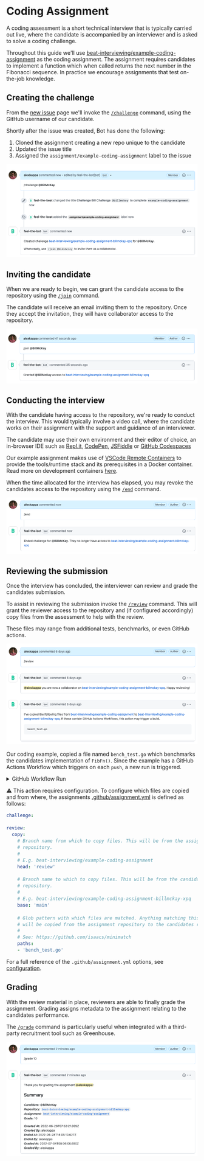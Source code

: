 # Coding Assignment

A coding assessment is a short technical interview that is typically carried out
live, where the candidate is accompanied by an interviewer and is asked to solve 
a coding challenge.

Throughout this guide we'll use
[beat-interviewing/example-coding-assignment](https://github.com/beat-interviewing/example-coding-assignment)
as the coding assignment. The assignment requires candidates to implement a 
function which when called returns the next number in the Fibonacci sequence. In 
practice we encourage assignments that test on-the-job knowledge.

## Creating the challenge

From the [new
issue](https://github.com/beat-interviewing/example-coding-assignment/issues/new)
page we'll invoke the [`/challenge`](../challenge.md) command, using the GitHub
username of our candidate.

Shortly after the issue was created, Bot has done the following:

1. Cloned the assignment creating a new repo unique to the candidate
2. Updated the issue title
3. Assigned the `assignment/example-coding-assignment` label to the issue

![/challenge @BillMcKay](coding-assignment/challenge.png)

## Inviting the candidate

When we are ready to begin, we can grant the candidate access to the repository
using the [`/join`](../join.md) command.

The candidate will receive an email inviting them to the repository. Once they
accept the invitation, they will have collaborator access to the repository.

![/join @BillMcKay](coding-assignment/join.png)

## Conducting the interview

With the candidate having access to the repository, we're ready to conduct the
interview. This would typically involve a video call, where the candidate works
on their assignment with the support and guidance of an interviewer.

The candidate may use their own environment and their editor of choice, an
in-browser IDE such as [Repl.it](https://replit.com/),
[CodePen](https://codepen.io/), [JSFiddle](https://jsfiddle.net/) or [GitHub
Codespaces](https://github.com/features/codespaces)

Our example assignment makes use of [VSCode Remote
Containers](https://github.com/beat-interviewing/example-coding-assignment/tree/main/.devcontainer)
to provide the tools/runtime stack and its prerequisites in a Docker container.
Read more on development containers
[here](https://code.visualstudio.com/docs/remote/containers).

When the time allocated for the interview has elapsed, you may revoke the
candidates access to the repository using the [`/end`](../end.md) command.

![/end](coding-assignment/end.png)

## Reviewing the submission

Once the interview has concluded, the interviewer can review and grade the
candidates submission.

To assist in reviewing the submission invoke the [`/review`](../review.md)
command. This will grant the reviewer access to the repository and (if
configured accordingly) copy files from the assessment to help with the review.

These files may range from additional tests, benchmarks, or even GitHub actions.

![/review](coding-assignment/review.png)

Our coding example, copied a file named `bench_test.go` which benchmarks the
candidates implementation of `FibFn()`. Since the example has a GitHub Actions 
Workflow which triggers on each `push`, a new run is triggered.

<details>
  <summary>GitHub Workflow Run</summary>
    <img src="coding-assignment/review-workflow-run.png" width=580px>
</details>

⚠️ This action requires configuration. To configure which files are copied and
from where, the assignments
[.github/assignment.yml](https://github.com/beat-interviewing/example-coding-assignment/blob/main/.github/assignment.yml)
is defined as follows:

```yml
challenge:

review:
  copy:
    # Branch name from which to copy files. This will be from the assignments 
    # repository. 
    # 
    # E.g. beat-interviewing/example-coding-assignment
    head: 'review'
    
    # Branch name to which to copy files. This will be from the candidates own 
    # repository. 
    # 
    # E.g. beat-interviewing/example-coding-assignment-billmckay-xpq
    base: 'main'
    
    # Glob pattern with which files are matched. Anything matching this pattern 
    # will be copied from the assignment repository to the candidates repository
    # 
    # See: https://github.com/isaacs/minimatch
    paths:
    - 'bench_test.go'
```

For a full reference of the `.github/assignment.yml` options, see
[configuration](../configuration.md).

## Grading

With the review material in place, reviewers are able to finally grade the 
assignment. Grading assigns metadata to the assignment relating to the 
candidates performance.

The [`/grade`](../grade.md) command is particularly useful when integrated with
a third-party recruitment tool such as Greenhouse. 

![/grade 10](coding-assignment/grade.png)

